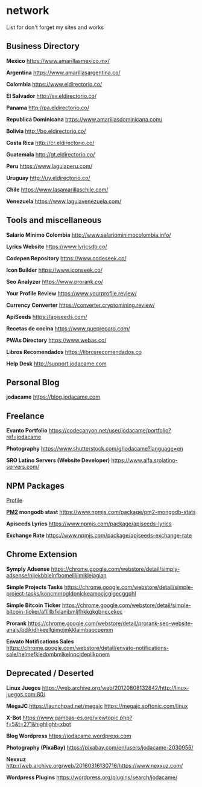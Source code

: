 # network
List for don't forget my sites and works

## Business Directory

**Mexico**
https://www.amarillasmexico.mx/

**Argentina**
https://www.amarillasargentina.co/

**Colombia**
https://www.eldirectorio.co/

**El Salvador**
http://sv.eldirectorio.co/

**Panama**
http://pa.eldirectorio.co/

**Republica Dominicana**
https://www.amarillasdominicana.com/

**Bolivia**
http://bo.eldirectorio.co/

**Costa Rica**
http://cr.eldirectorio.co/

**Guatemala**
http://gt.eldirectorio.co/

**Peru**
https://www.laguiaperu.com/

**Uruguay**
http://uy.eldirectorio.co/

**Chile**
https://www.lasamarillaschile.com/

**Venezuela**
https://www.laguiavenezuela.com/

## Tools and miscellaneous

**Salario Mínimo Colombia**
http://www.salariominimocolombia.info/

**Lyrics Website**
https://www.lyricsdb.co/

**Codepen Repository**
https://www.codeseek.co/

**Icon Builder**
https://www.iconseek.co/

**Seo Analyzer**
https://www.prorank.co/

**Your Profile Review**
https://www.yourprofile.review/

**Currency Converter**
https://converter.cryptomining.review/

**ApiSeeds**
https://apiseeds.com/

**Recetas de cocina**
https://www.quepreparo.com/

**PWAs Directory**
https://www.webas.co/

**Libros Recomendados**
https://librosrecomendados.co

**Help Desk**
http://support.jodacame.com

## Personal Blog

**jodacame**
https://blog.jodacame.com

## Freelance

**Evanto Portfolio**
https://codecanyon.net/user/jodacame/portfolio?ref=jodacame

**Photography**
https://www.shutterstock.com/g/jodacame?language=en

**SRO Latino Servers (Website Developer)**
https://www.alfa.srolatino-servers.com/

## NPM Packages
[Profile](https://www.npmjs.com/~jodacame)

**[PM2](https://github.com/Unitech/pm2)
 mongodb stast**
https://www.npmjs.com/package/pm2-mongodb-stats

**Apiseeds Lyrics**
https://www.npmjs.com/package/apiseeds-lyrics

**Exchange Rate**
https://www.npmjs.com/package/apiseeds-exchange-rate

## Chrome Extension

**Symply Adsense**
https://chrome.google.com/webstore/detail/simply-adsense/njjekbblelnfbomellljimiklejagian

**Simple Projects Tasks**
https://chrome.google.com/webstore/detail/simple-project-tasks/koncmmpgldpnlckeamocjcgigecggphl

**Simple Bitcoin Ticker**
https://chrome.google.com/webstore/detail/simple-bitcoin-ticker/afllllbfklanibmljfhkkgkgbnecekec

**Prorank**
https://chrome.google.com/webstore/detail/prorank-seo-website-analy/bdjkidhkeellgimojmkklaimbaocpemm

**Envato Notifications Sales**
https://chrome.google.com/webstore/detail/envato-notifications-sale/helmefkledpmbmlkelnpcjdepilkpnem

## Deprecated / Deserted

**Linux Juegos**
https://web.archive.org/web/20120808132842/http://linux-juegos.com:80/

**MegaJC** 
https://launchpad.net/megajc
https://megajc.softonic.com/linux

**X-Bot**
https://www.gambas-es.org/viewtopic.php?f=5&t=271&highlight=xbot

**Blog Wordpress**
https://jodacame.wordpress.com

**Photography (PixaBay)**
https://pixabay.com/en/users/jodacame-2030956/

**Nexxuz**
http://web.archive.org/web/20160316130716/https://www.nexxuz.com/

**Wordpress Plugins**
https://wordpress.org/plugins/search/jodacame/








